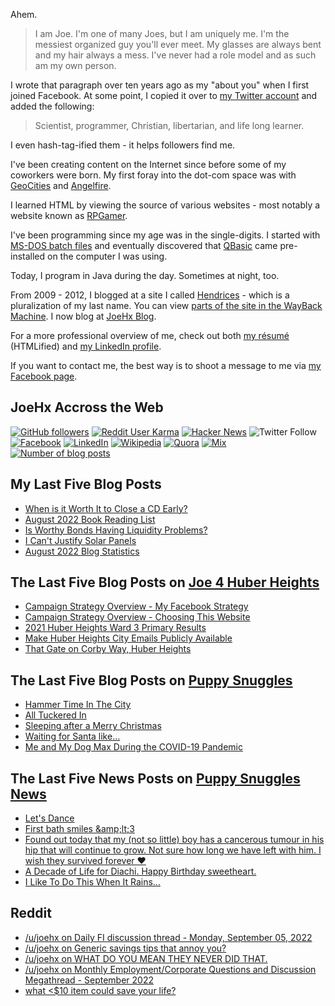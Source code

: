Ahem.

> I am Joe. I'm one of many Joes, but I am uniquely me. I'm the messiest organized guy you'll ever meet. My glasses are always bent and my hair always a mess. I've never had a role model and as such am my own person.

I wrote that paragraph over ten years ago as my "about you" when I first joined Facebook. At some point, I copied it over to [my Twitter account](https://twitter.com/JoeHxBlog) and added the following:

> Scientist, programmer, Christian, libertarian, and life long learner.

I even hash-tag-ified them - it helps followers find me.

I've been creating content on the Internet since before some of my coworkers were born. My first foray into the dot-com space was with [GeoCities](https://en.wikipedia.org/wiki/Yahoo!_GeoCities) and [Angelfire](https://en.wikipedia.org/wiki/Angelfire).

I learned HTML by viewing the source of various websites - most notably a website known as [RPGamer](https://rpgamer.com/).

I've been programming since my age was in the single-digits. I started with [MS-DOS batch files](https://en.wikipedia.org/wiki/Batch_file) and eventually discovered that [QBasic](https://en.wikipedia.org/wiki/QBasic) came pre-installed on the computer I was using.

Today, I program in Java during the day. Sometimes at night, too.

From 2009 - 2012, I blogged at a site I called [Hendrices](https://www.facebook.com/Hendricescom/) - which is a pluralization of my last name. You can view [parts of the site in the WayBack Machine](https://web.archive.org/web/20090731115109/http://www.hendrices.com/). I now blog at [JoeHx Blog](https://www.joehxblog.com/).

For a more professional overview of me, check out both [my r&eacute;sum&eacute;](https://www.joehxblog.com/resume/) (HTMLified) and [my LinkedIn profile](https://www.linkedin.com/in/joehx/).

If you want to contact me, the best way is to shoot a message to me via [my Facebook page](https://www.facebook.com/JoeHxBlog/).

## JoeHx Accross the Web

[![GitHub followers](https://img.shields.io/github/followers/hendrixjoseph?label=GitHub&style=for-the-badge&logo=github)](https://github.com/hendrixjoseph)
[![Reddit User Karma](https://img.shields.io/reddit/user-karma/combined/joehx?label=Reddit&style=for-the-badge&logo=reddit)](https://www.reddit.com/user/joehx/)
[![Hacker News](https://img.shields.io/badge/dynamic/json?label=hacker+news&query=%24.karma&url=https%3A%2F%2Fhacker-news.firebaseio.com%2Fv0%2Fuser%2Fjoehx2.json&color=ff6600&style=for-the-badge&logo=y-combinator)](https://news.ycombinator.com/user?id=joehx2)
![Twitter Follow](https://img.shields.io/twitter/follow/JoeHxBlog?label=Twitter&style=for-the-badge&logo=twitter&color=1da1f2)
[![Facebook](https://img.shields.io/static/v1?label=FACEBOOK&message=137%20LIKES&color=3b5998&style=for-the-badge&logo=facebook)](https://www.facebook.com/JoeHxBlog)
[![LinkedIn](https://img.shields.io/static/v1?label=linkedin&message=193%20connections&color=2867b2&style=for-the-badge&logo=linkedin)](https://www.linkedin.com/in/joehx)
[![Wikipedia](https://img.shields.io/badge/dynamic/xml?label=wikipedia&query=%2F%2F%2A%5B%40id%3D%22general-stats%22%5D%2Fdiv%2Fdiv%2Fdiv%5B1%5D%2Ftable%2Ftbody%2Ftr%5B11%5D%2Ftd%5B2%5D%2Fstrong&suffix=%20edits&url=https%3A%2F%2Fxtools.wmflabs.org%2Fec%2Fen.wikipedia.org%2FHendrixjoseph&style=for-the-badge&logo=wikipedia&color=9f9f9f)](https://en.wikipedia.org/wiki/User:Hendrixjoseph)
[![Quora](https://img.shields.io/static/v1?label=quora&message=110%20followers&color=b92b27&style=for-the-badge&logo=quora&logoColor=b92b27)](https://www.quora.com/profile/Joseph-Hendrix)
[![Mix](https://img.shields.io/static/v1?label=mix&message=14k%20followers&color=ff8126&style=for-the-badge&logo=mix&logoColor=ff8126)](https://mix.com/joehx)
[![Number of blog posts](https://img.shields.io/endpoint?style=for-the-badge&url=https%3A%2F%2Fwww.joehxblog.com%2Fdata%2Fnumposts.json)](https://www.joehxblog.com/)

## My Last Five Blog Posts

<!-- JOEHXBLOG:START -->
- [When is it Worth It to Close a CD Early?](https://www.joehxblog.com/when-is-it-worth-it-to-close-a-cd-early/)
- [August 2022 Book Reading List](https://www.joehxblog.com/august-2022-book-reading-list/)
- [Is Worthy Bonds Having Liquidity Problems?](https://www.joehxblog.com/is-worthy-bonds-having-liquidity-problems/)
- [I Can&#39;t Justify Solar Panels](https://www.joehxblog.com/i-cant-justify-solar-panels/)
- [August 2022 Blog Statistics](https://www.joehxblog.com/august-2022-blog-statistics/)
<!-- JOEHXBLOG:END -->

## The Last Five Blog Posts on [Joe 4 Huber Heights](https://www.joe4huberheights.com/)

<!-- JOE4HUBERHEIGHTS:START -->
- [Campaign Strategy Overview - My Facebook Strategy](https://www.joe4huberheights.com/my-facebook-strategy/)
- [Campaign Strategy Overview - Choosing This Website](https://www.joe4huberheights.com/choosing-this-website/)
- [2021 Huber Heights Ward 3 Primary Results](https://www.joe4huberheights.com/2021-huber-heights-primary-results/)
- [Make Huber Heights City Emails Publicly Available](https://www.joe4huberheights.com/make-huber-heights-city-emails-publicly-available/)
- [That Gate on Corby Way, Huber Heights](https://www.joe4huberheights.com/that-gate-on-corby-way/)
<!-- JOE4HUBERHEIGHTS:END -->

## The Last Five Blog Posts on [Puppy Snuggles](https://www.puppy-snuggles.com/)

<!-- PUPPY-SNUGGLES:START -->
- [Hammer Time In The City](https://www.puppy-snuggles.com/blog/hammer-time-in-the-city/)
- [All Tuckered In](https://www.puppy-snuggles.com/blog/all-tuckered-in/)
- [Sleeping after a Merry Christmas](https://www.puppy-snuggles.com/blog/sleeping-after-a-merry-christmas/)
- [Waiting for Santa like...](https://www.puppy-snuggles.com/blog/waiting-for-santa-like/)
- [Me and My Dog Max During the COVID-19 Pandemic](https://www.puppy-snuggles.com/blog/me-and-my-dog-max-during-the-covid-19-pandemic/)
<!-- PUPPY-SNUGGLES:END -->

## The Last Five News Posts on [Puppy Snuggles News](https://news.puppy-snuggles.com/)

<!-- PUPPY-SNUGGLES-NEWS:START -->
- [Let&#39;s Dance](https://news.puppy-snuggles.com/11996161/lets-dance)
- [First bath smiles &amp;amp;lt;3](https://news.puppy-snuggles.com/14650719/first-bath-smiles-lt3)
- [Found out today that my &lpar;not so little&rpar; boy has a cancerous tumour in his hip that will continue to grow. Not sure how long we have left with him. I wish they survived forever ❤️](https://news.puppy-snuggles.com/14634504/found-out-today-that-my-not-so-little-boy-has-a-cancerous-tumour-in-his-hip-that-will-continue-to-grow-not-sure-how-long-we-have-left-with-him-i-wish-they-survived-forever)
- [A Decade of Life for Diachi. Happy Birthday sweetheart.](https://news.puppy-snuggles.com/14650720/a-decade-of-life-for-diachi-happy-birthday-sweetheart)
- [I Like To Do This When It Rains...](https://news.puppy-snuggles.com/10273231/i-like-to-do-this-when-it-rains)
<!-- PUPPY-SNUGGLES-NEWS:END -->

## Reddit

<!-- REDDIT:START -->
- [/u/joehx on Daily FI discussion thread - Monday, September 05, 2022](https://www.reddit.com/r/financialindependence/comments/x6bham/daily_fi_discussion_thread_monday_september_05/in8pjla/)
- [/u/joehx on Generic savings tips that annoy you?](https://www.reddit.com/r/Frugal/comments/x4yndk/generic_savings_tips_that_annoy_you/imzesiz/)
- [/u/joehx on WHAT DO YOU MEAN THEY NEVER DID THAT.](https://www.reddit.com/r/Dinosaurs/comments/x4vjhl/what_do_you_mean_they_never_did_that/imz8lvz/)
- [/u/joehx on Monthly Employment/Corporate Questions and Discussion Megathread - September 2022](https://www.reddit.com/r/NorthropGrumman/comments/x35s7a/monthly_employmentcorporate_questions_and/imogyf7/)
- [what &lt;$10 item could save your life?](https://www.reddit.com/r/AskReddit/comments/x2jo72/what_10_item_could_save_your_life/)
<!-- REDDIT:END -->
